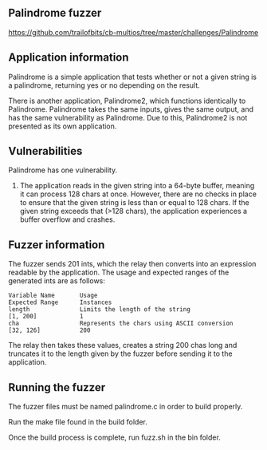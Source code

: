 ## Palindrome fuzzer
https://github.com/trailofbits/cb-multios/tree/master/challenges/Palindrome

## Application information
Palindrome is a simple application that tests whether or not a given string is a palindrome, returning yes or no depending on the result.

There is another application, Palindrome2, which functions identically to Palindrome. Palindrome takes the same inputs, gives the same output, and has the same vulnerability as Palindrome. Due to this, Palindrome2 is not presented as its own application.

## Vulnerabilities
Palindrome has one vulnerability.
1. The application reads in the given string into a 64-byte buffer, meaning it can process 128 chars at once. However, there are no checks in place to ensure that the given string is less than or equal to 128 chars. If the given string exceeds that (>128 chars), the application experiences a buffer overflow and crashes.

## Fuzzer information
The fuzzer sends 201 ints, which the relay then converts into an expression readable by the application. The usage and expected ranges of the generated ints are as follows:

    Variable Name       Usage                                           Expected Range      Instances
    length              Limits the length of the string                 [1, 200]            1
    cha                 Represents the chars using ASCII conversion     [32, 126]           200

The relay then takes these values, creates a string 200 chas long and truncates it to the length given by the fuzzer before sending it to the application.

## Running the fuzzer
The fuzzer files must be named palindrome.c in order to build properly.

Run the make file found in the build folder.

Once the build process is complete, run fuzz.sh in the bin folder.
